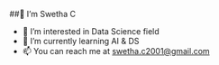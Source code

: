 ##👋  I’m Swetha C

- 👀 I’m interested in Data Science field
- 🌱 I’m currently learning AI & DS
- 📫 You can reach me at swetha.c2001@gmail.com
